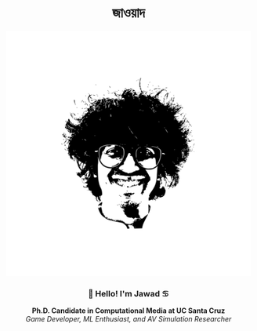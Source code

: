 <div align="center">

# জাওয়াদ 

<img src="image/jawadefaj.png" alt="jawadefaj" width="500px" />

### 👋 Hello! I'm Jawad ♋
**Ph.D. Candidate in Computational Media at UC Santa Cruz**<br/>
*Game Developer, ML Enthusiast, and AV Simulation Researcher*

</div>

